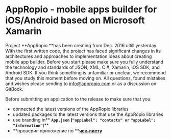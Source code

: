 # AppRopio - mobile apps builder for iOS/Android based on Microsoft Xamarin

Project **AppRopio **has been creating from Dec. 2016 ultill yesterday. With the first written code, the project has faced significant changes in its architectures and approaches to implementation ideas about creating mobile app builder. Before you start please make sure you fully understand the technology and standards of JSON, XML, C \#, Xamarin, iOS SDK, and Android SDK. If you think something is unfamiliar or unclear, we recommend that you study this moment before moving on. All questions, found mistakes and wishes please sending to info@appropio.com or as a discussion on GitBook.

Before submitting an application to the release to make sure that you:

* connected the latest versions of the AppRopio libraries
* updated packages to the latest versions that use the AppRopio libraries
* use branding in** **`App.json` **\(**`"appLabel": "contacts" or`** **`"appLabel": "information"`**\)**
* **проверил приложение по **[**чек-листу**](reliznii-chek-list.md)




